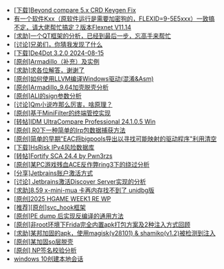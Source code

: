 + [[下载]Beyond compare 5.x CRD Keygen Fix](https://bbs.kanxue.com/thread-285468.htm)
+ [有一个软件Kxx（原软件运行是需要加密狗的，FLEXID=9-5E5xxx）一致搞不定，请大佬帮忙搞定？版本Flexnet V11.14](https://bbs.kanxue.com/thread-279161.htm)
+ [[求助]一个QT框架的分析，已经到最后一步，忘高手来帮忙](https://bbs.kanxue.com/thread-280877.htm)
+ [[讨论]兄弟们，你猜我发现了什么](https://bbs.kanxue.com/thread-285293.htm)
+ [[下载]De4Dot 3.2.0 2024-08-15](https://bbs.kanxue.com/thread-285295.htm)
+ [[原创]Armadillo（补充）及实例](https://bbs.kanxue.com/thread-285520.htm)
+ [[求助]求各位解答，谢谢了](https://bbs.kanxue.com/thread-285519.htm)
+ [[原创]如何使用LLVM编译Windows驱动(混淆&Asm)](https://bbs.kanxue.com/thread-262737.htm)
+ [[原创]Armadillo_9.64加壳脱壳分析](https://bbs.kanxue.com/thread-284527.htm)
+ [[原创]ALI的sign参数分析](https://bbs.kanxue.com/thread-284292.htm)
+ [[讨论]Qm小说咋那么厉害，啥原理？](https://bbs.kanxue.com/thread-285522.htm)
+ [[原创]基于MiniFilter的终端管控实现](https://bbs.kanxue.com/thread-285447.htm)
+ [[转帖]IDM UltraCompare Professional 24.1.0.5 Win](https://bbs.kanxue.com/thread-285521.htm)
+ [[原创] R0下一种简单的Irp包数据捕获方法](https://bbs.kanxue.com/thread-285317.htm)
+ [[原创]简单的早期"EAC将bigpools导出以寻找可能映射的驱动程序"利用清空](https://bbs.kanxue.com/thread-285355.htm)
+ [[下载]HsRisk IPv4风险数据库](https://bbs.kanxue.com/thread-285213.htm)
+ [[转帖]Fortify SCA 24.4 by Pwn3rzs](https://bbs.kanxue.com/thread-285524.htm)
+ [[原创]某PC游戏残血ACE反作弊ring3下的绕过分析](https://bbs.kanxue.com/thread-284667.htm)
+ [[分享]Jetbrains账户激活方式](https://bbs.kanxue.com/thread-284298.htm)
+ [[讨论] Jetbrains激活Discover Server实现的分析](https://bbs.kanxue.com/thread-283941.htm)
+ [[求助]8.59 x-mini-mua  卡再内存找不到了  unidbg版](https://bbs.kanxue.com/thread-285515.htm)
+ [[原创]2025 HGAME WEEK1 RE WP](https://bbs.kanxue.com/thread-285536.htm)
+ [[推荐][原创]svc_hook框架](https://bbs.kanxue.com/thread-284713.htm)
+ [[原创]PE dump 后实现反编译的通用方法](https://bbs.kanxue.com/thread-284958.htm)
+ [[原创]非root环境下Frida完全内置apk打包方案及2种注入方式回顾](https://bbs.kanxue.com/thread-284482.htm)
+ [[求助]某邦加固的apk，使用magisk(v28101) & shamiko(v1.2)被检测到注入](https://bbs.kanxue.com/thread-284946.htm)
+ [[原创]某加固so层脱壳](https://bbs.kanxue.com/thread-285539.htm)
+ [[原创] NP签名校验分析](https://bbs.kanxue.com/thread-285472.htm)
+ [windows 10创建本地会话](https://bbs.kanxue.com/thread-285538.htm)
